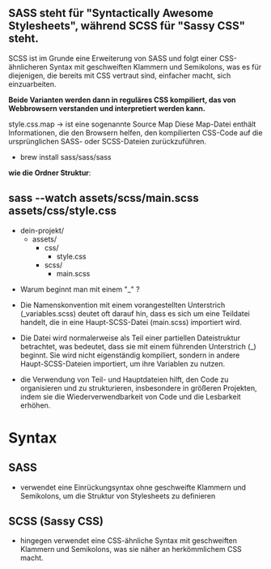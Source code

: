 ## SASS steht für "Syntactically Awesome Stylesheets", während SCSS für "Sassy CSS" steht.

SCSS ist im Grunde eine Erweiterung von SASS und folgt einer CSS-ähnlicheren Syntax mit geschweiften Klammern und Semikolons, was es für diejenigen, die bereits mit CSS vertraut sind, einfacher macht, sich einzuarbeiten.

**Beide Varianten werden dann in reguläres CSS kompiliert, das von Webbrowsern verstanden und interpretiert werden kann.**


style.css.map -> ist eine sogenannte Source Map
Diese Map-Datei enthält Informationen, die den Browsern helfen, den kompilierten CSS-Code auf die ursprünglichen SASS- oder SCSS-Dateien zurückzuführen.

+ brew install sass/sass/sass

**wie die Ordner Struktur**: 
## sass --watch assets/scss/main.scss assets/css/style.css

- dein-projekt/
  - assets/
    - css/
      - style.css
    - scss/
      - main.scss
      

* Warum beginnt man mit einem "_" ?
-  Die Namenskonvention mit einem vorangestellten Unterstrich (_variables.scss) deutet oft darauf hin, dass es sich um eine Teildatei handelt, die in eine Haupt-SCSS-Datei (main.scss) importiert wird.

- Die Datei wird normalerweise als Teil einer partiellen Dateistruktur betrachtet, was bedeutet, dass sie mit einem führenden Unterstrich (_) beginnt. Sie wird nicht eigenständig kompiliert, sondern in andere Haupt-SCSS-Dateien importiert, um ihre Variablen zu nutzen.

- die Verwendung von Teil- und Hauptdateien hilft, den Code zu organisieren und zu strukturieren, insbesondere in größeren Projekten, indem sie die Wiederverwendbarkeit von Code und die Lesbarkeit erhöhen.

# Syntax
## SASS
- verwendet eine Einrückungsyntax ohne geschweifte Klammern und Semikolons, um die Struktur von Stylesheets zu definieren

## SCSS (Sassy CSS) 
- hingegen verwendet eine CSS-ähnliche Syntax mit geschweiften Klammern und Semikolons, was sie näher an herkömmlichem CSS macht.